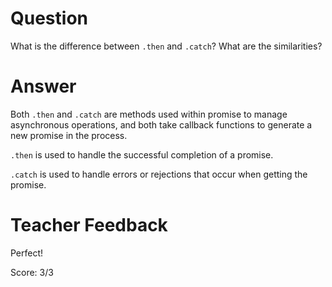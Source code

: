 # Question
What is the difference between `.then` and `.catch`? What are the similarities?

# Answer
Both `.then` and `.catch` are methods used within promise to manage asynchronous operations, and both take callback functions to generate a new promise in the process. 

`.then` is used to handle the successful completion of a promise. 

`.catch` is used to handle errors or rejections that occur when getting the promise. 

# Teacher Feedback

Perfect!

Score: 3/3